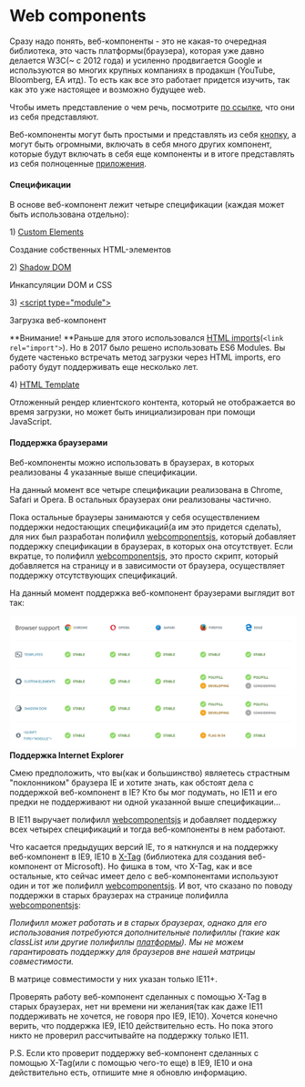 # Web components

Сразу надо понять, веб-компоненты - это не какая-то очередная библиотека, это часть платформы\(браузера\), которая уже давно делается W3C\(~ c 2012 года\) и усиленно продвигается Google и используются во многих крупных компаниях в продакшн \(YouTube, Bloomberg, EA итд\). То есть как все это работает придется изучить, так как это уже настоящее и возможно будущее web.

Чтобы иметь представление о чем речь, посмотрите [по ссылке](https://vaadin.com/elements/browse), что они из себя представляют.

Веб-компоненты могут быть простыми и представлять из себя [кнопку](https://www.webcomponents.org/element/PolymerElements/paper-button), а могут быть огромными, включать в себя много других компонент, которые будут включать в себя еще компоненты и в итоге представлять из себя полноценные [приложения](https://santatracker.google.com).

#### Спецификации

В основе веб-компонент лежит четыре спецификации \(каждая может быть использована отдельно\):

1\) [Custom Elements](https://w3c.github.io/webcomponents/spec/custom/)

Создание собственных HTML-элементов

2\) [Shadow DOM](https://w3c.github.io/webcomponents/spec/shadow/)

Инкапсуляции DOM и CSS

3\) [&lt;script type="module"&gt;](https://jakearchibald.com/2017/es-modules-in-browsers/)

Загрузка веб-компонент

**Внимание! **Раньше для этого использовался [HTML imports](https://w3c.github.io/webcomponents/spec/imports/)\(`<link rel="import">`\). Но в 2017 было решено использовать ES6 Modules. Вы будете частенько встречать метод загрузки через HTML imports, его работу будут поддерживать еще несколько лет.

4\) [HTML Template](https://html.spec.whatwg.org/multipage/scripting.html#the-template-element/)

Отложенный рендер клиентского контента, который не отображается во время загрузки, но может быть инициализирован при помощи JavaScript.

#### Поддержка браузерами

Веб-компоненты можно использовать в браузерах, в которых реализованы 4 указанные выше спецификации.

На данный момент все четыре спецификации реализована в Chrome, Safari и Opera. В остальных браузерах они реализованы частично.

Пока остальные браузеры занимаются у себя осуществлением поддержки недостающих спецификаций\(а им это придется сделать\), для них был разработан полифилл [webcomponentsjs](https://github.com/webcomponents/webcomponentsjs), который добавляет поддержку спецификации в браузерах, в которых она отсутствует. Если вкратце, то полифилл [webcomponentsjs](https://github.com/webcomponents/webcomponentsjs), это просто скрипт, который добавляется на страницу и в зависимости от браузера, осуществляет поддержку отсутствующих спецификаций.

На данный момент поддержка веб-компонент браузерами выглядит вот так:

![](/Development/WebComponents/1.jpg)**Поддержка Internet Explorer**

Смею предположить, что вы\(как и большинство\) являетесь страстным "поклонником" браузера IE и хотите знать, как обстоят дела с поддержкой веб-компонент в IE? Кто бы мог подумать, но IE11 и его предки не поддерживают ни одной указанной выше спецификации...

В IE11 выручает полифилл [webcomponentsjs](https://github.com/webcomponents/webcomponentsjs) и добавляет поддержку всех четырех спецификаций и тогда веб-компоненты в нем работают.

Что касается предыдущих версий IE, то я наткнулся и на поддержку веб-компонент в IE9, IE10 в [X-Tag](https://x-tag.github.io/) \(библиотека для создания веб-компонент от Microsoft\). Но фишка в том, что X-Tag, как и все остальные, кто сейчас имеет дело с веб-компонентами используют один и тот же полифилл [webcomponentsjs](https://github.com/webcomponents/webcomponentsjs). И вот, что сказано по поводу поддержки в старых браузерах на странице полифилла [webcomponentsjs](https://github.com/webcomponents/webcomponentsjs):

_Полифилл может работать и в старых браузерах, однако для его использования потребуются дополнительные полифиллы \(такие как classList или другие полифиллы _[_платформы_](https://github.com/webcomponents/webcomponents-platform)_\). Мы не можем гарантировать поддержку для браузеров вне нашей матрицы совместимости._

В матрице совместимости у них указан только IE11+.

Проверять работу веб-компонент сделанных с помощью X-Tag в старых браузерах, нет ни времени ни желания\(так как даже IE11 поддерживать не хочется, не говоря про IE9, IE10\). Хочется конечно верить, что поддержка IE9, IE10 действительно есть. Но пока этого никто не проверил рассчитывайте на поддержку только IE11.

P.S. Если кто проверит поддержку веб-компонент сделанных с помощью X-Tag\(или с помощью чего-то еще\) в IE9, IE10 и она действительно есть, отпишите мне я обновлю информацию.

